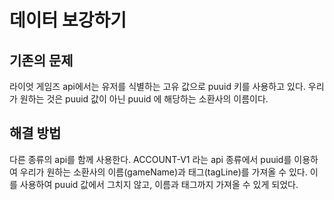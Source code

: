 # 데이터 보강하기

## 기존의 문제
라이엇 게임즈 api에서는 유저를 식별하는 고유 값으로 puuid 키를 사용하고 있다.
우리가 원하는 것은 puuid 값이 아닌 puuid 에 해당하는 소환사의 이름이다.

## 해결 방법
다른 종류의 api를 함께 사용한다.
ACCOUNT-V1 라는 api 종류에서 puuid를 이용하여 
우리가 원하는 소환사의 이름(gameName)과 태그(tagLine)를 가져올 수 있다.
이를 사용하여 puuid 값에서 그치지 않고, 이름과 태그까지 가져올 수 있게 되었다.